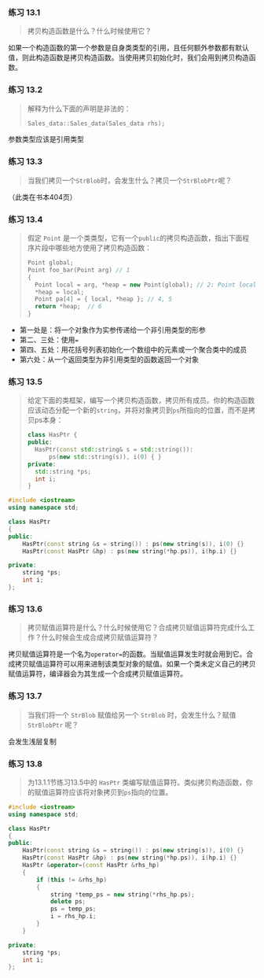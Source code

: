 ### 练习 13.1

> 拷贝构造函数是什么？什么时候使用它？

如果一个构造函数的第一个参数是自身类类型的引用，且任何额外参数都有默认值，则此构造函数是拷贝构造函数。当使用拷贝初始化时，我们会用到拷贝构造函数。



### 练习 13.2

>解释为什么下面的声明是非法的：
>
>```cpp
>Sales_data::Sales_data(Sales_data rhs);
>```

参数类型应该是引用类型



### 练习 13.3

> 当我们拷贝一个`StrBlob`时，会发生什么？拷贝一个`StrBlobPtr`呢？

（此类在书本404页）



### 练习 13.4

> 假定 `Point` 是一个类类型，它有一个`public`的拷贝构造函数，指出下面程序片段中哪些地方使用了拷贝构造函数：
>
> ```cpp
> Point global;
> Point foo_bar(Point arg) // 1
> {
> 	Point local = arg, *heap = new Point(global); // 2: Point local = arg,  3: Point *heap = new Point(global) 
> 	*heap = local; 
> 	Point pa[4] = { local, *heap }; // 4, 5
> 	return *heap;  // 6
> }
> ```

- 第一处是：将一个对象作为实参传递给一个非引用类型的形参
- 第二、三处：使用`=`
- 第四、五处：用花括号列表初始化一个数组中的元素或一个聚合类中的成员
- 第六处：从一个返回类型为非引用类型的函数返回一个对象

### 练习 13.5

> 给定下面的类框架，编写一个拷贝构造函数，拷贝所有成员。你的构造函数应该动态分配一个新的`string`，并将对象拷贝到`ps`所指向的位置，而不是拷贝ps本身：
>
> ```cpp
> class HasPtr {
> public:
> 	HasPtr(const std::string& s = std::string()):
> 		ps(new std::string(s)), i(0) { }
> private:
> 	std::string *ps;
> 	int i;
> }
> ```

```cpp
#include <iostream>
using namespace std;

class HasPtr
{
public:
    HasPtr(const string &s = string()) : ps(new string(s)), i(0) {}
    HasPtr(const HasPtr &hp) : ps(new string(*hp.ps)), i(hp.i) {}

private:
    string *ps;
    int i;
};
```



### 练习 13.6

> 拷贝赋值运算符是什么？什么时候使用它？合成拷贝赋值运算符完成什么工作？什么时候会生成合成拷贝赋值运算符？

拷贝赋值运算符是一个名为`operator=`的函数。当赋值运算发生时就会用到它。合成拷贝赋值运算符可以用来进制该类型对象的赋值。如果一个类未定义自己的拷贝赋值运算符，编译器会为其生成一个合成拷贝赋值运算符。



### 练习 13.7

> 当我们将一个 `StrBlob` 赋值给另一个 `StrBlob` 时，会发生什么？赋值 `StrBlobPtr` 呢？

会发生浅层复制



### 练习 13.8

> 为13.1.1节练习13.5中的 `HasPtr` 类编写赋值运算符。类似拷贝构造函数，你的赋值运算符应该将对象拷贝到`ps`指向的位置。

```cpp
#include <iostream>
using namespace std;

class HasPtr
{
public:
    HasPtr(const string &s = string()) : ps(new string(s)), i(0) {}
    HasPtr(const HasPtr &hp) : ps(new string(*hp.ps)), i(hp.i) {}
    HasPtr &operator=(const HasPtr &rhs_hp)
    {
        if (this != &rhs_hp)
        {
            string *temp_ps = new string(*rhs_hp.ps);
            delete ps;
            ps = temp_ps;
            i = rhs_hp.i;
        }
    }

private:
    string *ps;
    int i;
};
```

